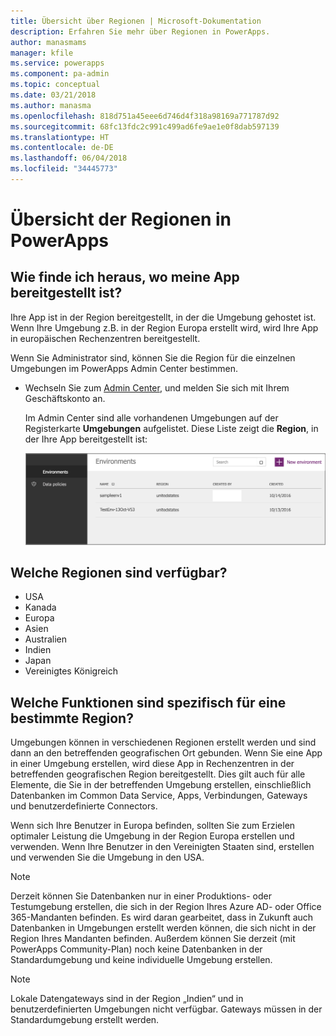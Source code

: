 ```yaml
---
title: Übersicht über Regionen | Microsoft-Dokumentation
description: Erfahren Sie mehr über Regionen in PowerApps.
author: manasmams
manager: kfile
ms.service: powerapps
ms.component: pa-admin
ms.topic: conceptual
ms.date: 03/21/2018
ms.author: manasma
ms.openlocfilehash: 818d751a45eee6d746d4f318a98169a771787d92
ms.sourcegitcommit: 68fc13fdc2c991c499ad6fe9ae1e0f8dab597139
ms.translationtype: HT
ms.contentlocale: de-DE
ms.lasthandoff: 06/04/2018
ms.locfileid: "34445773"
---
```

# <a name="regions-overview-in-powerapps"></a>Übersicht der Regionen in PowerApps
## <a name="how-do-i-find-out-where-my-app-is-deployed"></a>Wie finde ich heraus, wo meine App bereitgestellt ist?
Ihre App ist in der Region bereitgestellt, in der die Umgebung gehostet ist. Wenn Ihre Umgebung z.B. in der Region Europa erstellt wird, wird Ihre App in europäischen Rechenzentren bereitgestellt.

Wenn Sie Administrator sind, können Sie die Region für die einzelnen Umgebungen im PowerApps Admin Center bestimmen.

* Wechseln Sie zum [Admin Center](https://admin.powerapps.com), und melden Sie sich mit Ihrem Geschäftskonto an.
  
    Im Admin Center sind alle vorhandenen Umgebungen auf der Registerkarte **Umgebungen** aufgelistet. Diese Liste zeigt die **Region**, in der Ihre App bereitgestellt ist:
  
   ![Registerkarte „Umgebungen“](./media/regions-overview/environment-list.png)

## <a name="what-regions-are-available"></a>Welche Regionen sind verfügbar?
* USA
* Kanada
* Europa
* Asien
* Australien
* Indien
* Japan
* Vereinigtes Königreich

## <a name="what-features-are-specific-to-a-given-region"></a>Welche Funktionen sind spezifisch für eine bestimmte Region?
Umgebungen können in verschiedenen Regionen erstellt werden und sind dann an den betreffenden geografischen Ort gebunden. Wenn Sie eine App in einer Umgebung erstellen, wird diese App in Rechenzentren in der betreffenden geografischen Region bereitgestellt. Dies gilt auch für alle Elemente, die Sie in der betreffenden Umgebung erstellen, einschließlich Datenbanken im Common Data Service, Apps, Verbindungen, Gateways und benutzerdefinierte Connectors.

Wenn sich Ihre Benutzer in Europa befinden, sollten Sie zum Erzielen optimaler Leistung die Umgebung in der Region Europa erstellen und verwenden. Wenn Ihre Benutzer in den Vereinigten Staaten sind, erstellen und verwenden Sie die Umgebung in den USA.

> [!NOTE]
> Derzeit können Sie Datenbanken nur in einer Produktions- oder Testumgebung erstellen, die sich in der Region Ihres Azure AD- oder Office 365-Mandanten befinden. Es wird daran gearbeitet, dass in Zukunft auch Datenbanken in Umgebungen erstellt werden können, die sich nicht in der Region Ihres Mandanten befinden. Außerdem können Sie derzeit (mit PowerApps Community-Plan) noch keine Datenbanken in der Standardumgebung und keine individuelle Umgebung erstellen.

> [!NOTE]
> Lokale Datengateways sind in der Region „Indien“ und in benutzerdefinierten Umgebungen nicht verfügbar. Gateways müssen in der Standardumgebung erstellt werden.

